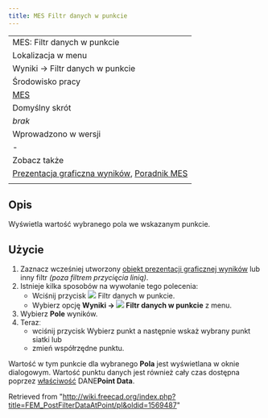 ```yaml
---
title: MES Filtr danych w punkcie
---
```


|                                                                                                                                                     |
| --------------------------------------------------------------------------------------------------------------------------------------------------- |
| MES: Filtr danych w punkcie                                                                                                                         |
| Lokalizacja w menu                                                                                                                                  |
| Wyniki → Filtr danych w punkcie                                                                                                                     |
| Środowisko pracy                                                                                                                                    |
| [MES](/FEM_Workbench/pl "FEM Workbench/pl")                                                                                                         |
| Domyślny skrót                                                                                                                                      |
| _brak_                                                                                                                                              |
| Wprowadzono w wersji                                                                                                                                |
| -                                                                                                                                                   |
| Zobacz także                                                                                                                                        |
| [Prezentacja graficzna wyników](/FEM_PostPipelineFromResult/pl "FEM PostPipelineFromResult/pl"), [Poradnik MES](/FEM_tutorial/pl "FEM tutorial/pl") |
|                                                                                                                                                     |

## Opis

Wyświetla wartość wybranego pola we wskazanym punkcie.

## Użycie

1. Zaznacz wcześniej utworzony [obiekt prezentacji graficznej wyników](/FEM_PostPipelineFromResult/pl "FEM PostPipelineFromResult/pl") lub inny filtr _(poza filtrem przycięcia linią)_.
2. Istnieje kilka sposobów na wywołanie tego polecenia:
   - Wciśnij przycisk ![](/images/FEM_PostFilterDataAtPoint.svg) Filtr danych w punkcie.
   - Wybierz opcję **Wyniki → ![](/images/FEM_PostFilterDataAtPoint.svg) Filtr danych w punkcie** z menu.
3. Wybierz **Pole** wyników.
4. Terazː
   - wciśnij przycisk Wybierz punkt a następnie wskaż wybrany punkt siatki lub
   - zmień współrzędne punktu.

Wartość w tym punkcie dla wybranego **Pola** jest wyświetlana w oknie dialogowym. Wartość punktu danych jest również cały czas dostępna poprzez [właściwość](/Property_editor/pl "Property editor/pl") DANE**Point Data**.

Retrieved from "<http://wiki.freecad.org/index.php?title=FEM_PostFilterDataAtPoint/pl&oldid=1569487>"
